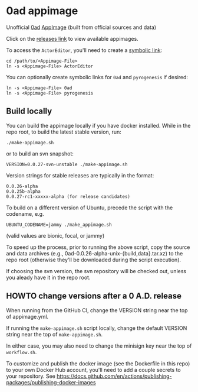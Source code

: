 # 0ad appimage

Unofficial [0ad](https://play0ad.com/)
[AppImage](https://appimage.org/) (built from official sources and
data)

Click on the [releases
link](https://github.com/0ad-matters/0ad-appimage/releases) to view
available appimages.

To access the `ActorEditor`, you'll need to create a [symbolic
link](https://devdojo.com/devdojo/what-is-a-symlink):

    cd /path/to/<Appimage-File>
    ln -s <Appimage-File> ActorEditor

You can optionally create symbolic links for `0ad` and `pyrogenesis`
if desired:

    ln -s <Appimage-File> 0ad
    ln -s <Appimage-File> pyrogenesis

## Build locally

You can build the appimage locally if you have docker installed. While in the
repo root, to build the latest stable version, run:

    ./make-appimage.sh

or to build an svn snapshot:

    VERSION=0.0.27-svn-unstable ./make-appimage.sh

Version strings for stable releases are typically in the format:

    0.0.26-alpha
    0.0.25b-alpha
    0.0.27-rc1-xxxxx-alpha (for release candidates)

To build on a different version of Ubuntu, precede the script with the
codename, e.g.

    UBUNTU_CODENAME=jammy ./make_appimage.sh

(valid values are bionic, focal, or jammy)

To speed up the process, prior to running the above script, copy the source
and data archives (e.g., 0ad-0.0.26-alpha-unix-{build,data}.tar.xz) to the
repo root (otherwise they'll be downloaded during the script execution).

If choosing the svn version, the svn repository will be checked out, unless
you aleady have it in the repo root.

## HOWTO change versions after a 0 A.D. release

When running from the GitHub CI, change the VERSION string near the top of
appimage.yml.

If running the `make-appimage.sh` script locally, change the default VERSION
string near the top of `make-appimage.sh`.

In either case, you may also need to change the minisign key near the top of
`workflow.sh`.

To customize and publish the docker image (see the Dockerfile in this repo) to
your own Docker Hub account, you'll need to add a couple secrets to your
repository. See https://docs.github.com/en/actions/publishing-packages/publishing-docker-images


